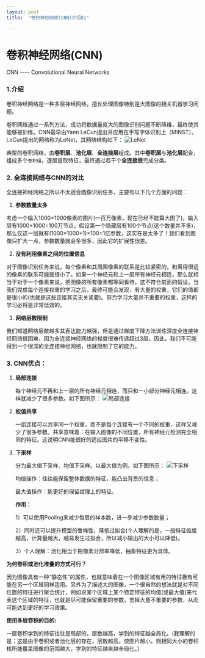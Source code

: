 ```yaml
---
layout: post
title:  "卷积神经网络(CNN)介绍01"

---
```


# 卷积神经网络(CNN)

CNN ---- Convolutional Neural Networks


### 1.介绍

卷积神经网络是一种多层神经网络，擅长处理图像特别是大图像的相关机器学习问题。

卷积网络通过一系列方法，成功将数据量庞大的图像识别问题不断降维，最终使其能够被训练。CNN最早由Yann LeCun提出并应用在手写字体识别上（MINST）。LeCun提出的网络称为LeNet，其网络结构如下：
![LeNet]({{site.url}}/images/CNN/frame.jpg)


典型的卷积网络，由**卷积层**、**池化层**、**全连接层**组成。其中**卷积层**与**池化层**配合，组成多个`卷积组`，逐层提取特征，最终通过若干个**全连接层**完成分类。


### 2. 全连接网络与CNN的对比

全连接神经网络之所以不太适合图像识别任务，主要有以下几个方面的问题：

1. **参数数量太多** 

考虑一个输入1000×1000像素的图片(一百万像素，现在已经不能算大图了)，输入层有1000×1000=100万节点。假设第一个隐藏层有100个节点(这个数量并不多)，那么仅这一层就有(1000×1000+1)×100=1亿参数，这实在是太多了！我们看到图像只扩大一点，参数数量就会多很多，因此它的扩展性很差。

2. **没有利用像素之间的位置信息**

对于图像识别任务来说，每个像素和其周围像素的联系是比较紧密的，和离得很远的像素的联系可能就很小了。如果一个神经元和上一层所有神经元相连，那么就相当于对于一个像素来说，把图像的所有像素都等同看待，这不符合前面的假设。当我们完成每个连接权重的学习之后，最终可能会发现，有大量的权重，它们的值都是很小的(也就是这些连接其实无关紧要)。努力学习大量并不重要的权重，这样的学习必将是非常低效的。

3. **网络层数限制**

我们知道网络层数越多其表达能力越强，但是通过梯度下降方法训练深度全连接神经网络很困难，因为全连接神经网络的梯度很难传递超过3层。因此，我们不可能得到一个很深的全连接神经网络，也就限制了它的能力。


### 3. CNN优点：

1. **局部连接** 

   每个神经元不再和上一层的所有神经元相连，而只和一小部分神经元相连。这样就减少了很多参数。如下图所示：
   ![局部连接]({{site.url}}/images/CNN/jubu.jpg)

2. **权值共享** 

   一组连接可以共享同一个权重，而不是每个连接有一个不同的权重，这样又减少了很多参数。共享意味着：在输入图像的不同位置，所有神经元检测完全相同的特征。这说明CNN能很好的适应图片的平移不变性。

3. **下采样** 

   分为最大值下采样、均值下采样。以最大值为例，如下图所示：
   ![下采样]({{site.url}}/images/CNN/pool.png)

   均值操作：往往能保留整体数据的特征，能凸出背景的信息；

   最大值操作：能更好的保留纹理上的特征。



   **作用：**

   1）可以使用Pooling来减少每层的样本数，进一步减少参数数量；

   2）同时还可以提升模型的鲁棒性，降低过拟合(个人理解的是，一般特征维度越高，计算量越大，越易发生过拟合，所以减小输出的大小可以降低)。

   3）个人理解：池化相当于把像素分辨率降低，抽象特征更为具体。

**为何卷积或池化堆叠的方式可行？**

因为图像具有一种“静态性”的属性，也就意味着在一个图像区域有用的特征极有可能在另一个区域同样适用。另外为了描述大的图像，一个很自然的想法就是对不同位置的特征进行聚合统计，例如求某个区域上某个特定特征的均值(或最大值)来代表这个区域的特征，也就是尽可能保留重要的参数，去掉大量不重要的参数，从而可能达到更好的学习效果。

**使用多层卷积的目的:**

一层卷积学到的特征往往是局部的，层数越高，学到的特征越全局化。(我理解的是：这是由于卷积或者池化层的存在，层数越高，使图片越小。则相同大小的卷积核所能覆盖图像的范围越大，学到的特征越来越全局化。)

